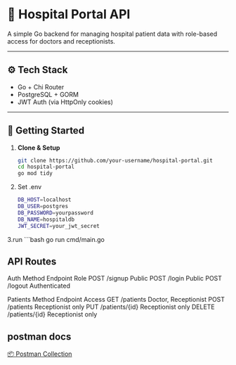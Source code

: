 # 🏥 Hospital Portal API

A simple Go backend for managing hospital patient data with role-based access for doctors and receptionists.

---

## ⚙️ Tech Stack

- Go + Chi Router  
- PostgreSQL + GORM  
- JWT Auth (via HttpOnly cookies)  

---

## 🚀 Getting Started

1. **Clone & Setup**
   ```bash
   git clone https://github.com/your-username/hospital-portal.git
   cd hospital-portal
   go mod tidy

2. Set .env
    ```bash
    DB_HOST=localhost
    DB_USER=postgres
    DB_PASSWORD=yourpassword
    DB_NAME=hospitaldb
    JWT_SECRET=your_jwt_secret
3.run
    ```bash
    go run cmd/main.go

## API Routes
Auth
Method	Endpoint	Role
POST	/signup	    Public
POST	/login	    Public
POST	/logout	    Authenticated

Patients
Method	Endpoint	     Access
GET	    /patients	     Doctor, Receptionist
POST	/patients	     Receptionist only
PUT	    /patients/{id}	 Receptionist only
DELETE	/patients/{id}	 Receptionist only

## postman docs
[📦 Postman Collection](hospital-portal.postman_collection.json)